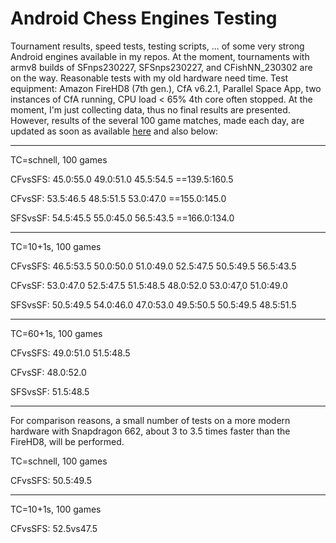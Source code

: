 # Android Chess Engines Testing
Tournament results, speed tests, testing scripts, ... of some very strong Android engines available in my repos. 
At the moment, tournaments with armv8 builds of SFnps230227, SFSnps230227, and CFishNN_230302 are on the way. 
Reasonable tests with my old hardware need time. Test equipment: 
Amazon FireHD8 (7th gen.), CfA v6.2.1,  Parallel Space App, two instances of CfA running, CPU load < 65% 4th core often stopped.
At the moment, I'm just collecting data, thus no final results are presented.
However, results of the several 100 game matches, made each day, are updated as soon as available [here](https://github.com/Joachim26/Android_Chess_Engines_Testing/blob/main/DailyUpdatedTestResults.txt) and also below:


________________________________________
TC=schnell, 100 games

CFvsSFS:
45.0:55.0
49.0:51.0
45.5:54.5
==139.5:160.5

CFvsSF:
53.5:46.5
48.5:51.5
53.0:47.0
==155.0:145.0

SFSvsSF:
54.5:45.5
55.0:45.0
56.5:43.5
==166.0:134.0
________________________________________
TC=10+1s, 100 games

CFvsSFS:
46.5:53.5
50.0:50.0
51.0:49.0
52.5:47.5
50.5:49.5
56.5:43.5

CFvsSF:
53.0:47.0
52.5:47.5
51.5:48.5
48.0:52.0
53.0:47,0
51.0:49.0

SFSvsSF:
50.5:49.5
54.0:46.0
47.0:53.0
49.5:50.5
50.5:49.5
48.5:51.5

________________________________________
TC=60+1s, 100 games

CFvsSFS:
49.0:51.0
51.5:48.5


CFvsSF:
48.0:52.0



SFSvsSF:
51.5:48.5



________________________________________
For comparison reasons, a small number of tests 
on a more modern hardware with Snapdragon 662, 
about 3 to 3.5 times faster than the FireHD8, 
will be performed.

TC=schnell, 100 games

CFvsSFS:
50.5:49.5


________________________________________
TC=10+1s, 100 games

CFvsSFS:
52.5vs47.5



